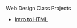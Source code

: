 Web Design Class Projects

<ul>
    <li><a href="intro-html/index.html" target="_blank">Intro to HTML</li>

</ul>